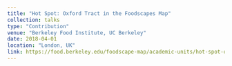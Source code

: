 ```yaml
---
title: "Hot Spot: Oxford Tract in the Foodscapes Map"
collection: talks
type: "Contribution"
venue: "Berkeley Food Institute, UC Berkeley"
date: 2018-04-01
location: "London, UK"
link: https://food.berkeley.edu/foodscape-map/academic-units/hot-spot-oxford-tract/
---
```

